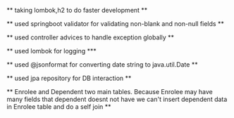 ** taking lombok,h2 to do faster development **

** used springboot validator for validating non-blank and non-null fields **

** used controller advices to handle exception globally **

** used lombok for logging ***

** used @jsonformat for converting date string to java.util.Date **

** used jpa repository for DB interaction **



** Enrolee and Dependent two main tables. Because Enrolee may have many fields that dependent doesnt not have we can't insert dependent data in Enrolee table and do a self join **
